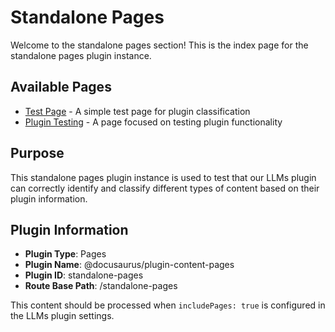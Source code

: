 # Standalone Pages

Welcome to the standalone pages section! This is the index page for the standalone pages plugin instance.

## Available Pages

- [Test Page](./test-page) - A simple test page for plugin classification
- [Plugin Testing](./plugin-testing) - A page focused on testing plugin functionality

## Purpose

This standalone pages plugin instance is used to test that our LLMs plugin can correctly identify and classify different types of content based on their plugin information.

## Plugin Information

- **Plugin Type**: Pages
- **Plugin Name**: @docusaurus/plugin-content-pages
- **Plugin ID**: standalone-pages
- **Route Base Path**: /standalone-pages

This content should be processed when `includePages: true` is configured in the LLMs plugin settings.